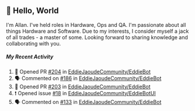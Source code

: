 ## :wave: Hello, World

I'm Allan. I've held roles in Hardware, Ops and QA. I'm passionate about all things Hardware and Software. Due to my interests, I consider myself a jack of all trades - a master of some. Looking forward to sharing knowledge and collaborating with you.

##### My Recent Activity
<!--START_SECTION:activity-->
1. 💪 Opened PR [#204](https://github.com//EddieJaoudeCommunity/EddieBot/pull/204) in [EddieJaoudeCommunity/EddieBot](https://github.com//EddieJaoudeCommunity/EddieBot)
2. 🗣 Commented on [#186](https://github.com//EddieJaoudeCommunity/EddieBot/issues/186) in [EddieJaoudeCommunity/EddieBot](https://github.com//EddieJaoudeCommunity/EddieBot)
3. 💪 Opened PR [#203](https://github.com//EddieJaoudeCommunity/EddieBot/pull/203) in [EddieJaoudeCommunity/EddieBot](https://github.com//EddieJaoudeCommunity/EddieBot)
4. ❗️ Opened issue [#18](https://github.com//EddieJaoudeCommunity/EddieBotUI/issues/18) in [EddieJaoudeCommunity/EddieBotUI](https://github.com//EddieJaoudeCommunity/EddieBotUI)
5. 🗣 Commented on [#133](https://github.com//EddieJaoudeCommunity/EddieBot/issues/133) in [EddieJaoudeCommunity/EddieBot](https://github.com//EddieJaoudeCommunity/EddieBot)
<!--END_SECTION:activity-->

<!--
**AllanRegush/AllanRegush** is a ✨ _special_ ✨ repository because its `README.md` (this file) appears on your GitHub profile.

Here are some ideas to get you started:

- 🔭 I’m currently working on ...
- 🌱 I’m currently learning ...
- 👯 I’m looking to collaborate on ...
- 🤔 I’m looking for help with ...
- 💬 Ask me about ...
- 📫 How to reach me: ...
- 😄 Pronouns: ...
- ⚡ Fun fact: ...
-->
